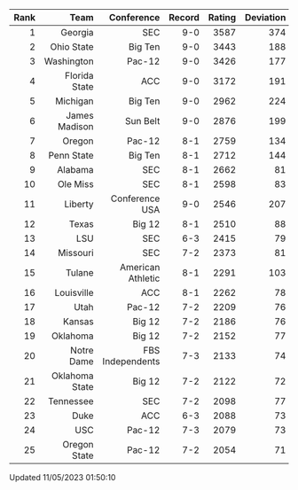 | Rank  | Team                 | Conference           | Record   | Rating | Deviation |
| ---:  | ---:                 | ---:                 | ---:     | ---:   | ---:      |
| 1     | Georgia              | SEC                  | 9-0      | 3587   | 374       |
| 2     | Ohio State           | Big Ten              | 9-0      | 3443   | 188       |
| 3     | Washington           | Pac-12               | 9-0      | 3426   | 177       |
| 4     | Florida State        | ACC                  | 9-0      | 3172   | 191       |
| 5     | Michigan             | Big Ten              | 9-0      | 2962   | 224       |
| 6     | James Madison        | Sun Belt             | 9-0      | 2876   | 199       |
| 7     | Oregon               | Pac-12               | 8-1      | 2759   | 134       |
| 8     | Penn State           | Big Ten              | 8-1      | 2712   | 144       |
| 9     | Alabama              | SEC                  | 8-1      | 2662   | 81        |
| 10    | Ole Miss             | SEC                  | 8-1      | 2598   | 83        |
| 11    | Liberty              | Conference USA       | 9-0      | 2546   | 207       |
| 12    | Texas                | Big 12               | 8-1      | 2510   | 88        |
| 13    | LSU                  | SEC                  | 6-3      | 2415   | 79        |
| 14    | Missouri             | SEC                  | 7-2      | 2373   | 81        |
| 15    | Tulane               | American Athletic    | 8-1      | 2291   | 103       |
| 16    | Louisville           | ACC                  | 8-1      | 2262   | 78        |
| 17    | Utah                 | Pac-12               | 7-2      | 2209   | 76        |
| 18    | Kansas               | Big 12               | 7-2      | 2186   | 76        |
| 19    | Oklahoma             | Big 12               | 7-2      | 2152   | 77        |
| 20    | Notre Dame           | FBS Independents     | 7-3      | 2133   | 74        |
| 21    | Oklahoma State       | Big 12               | 7-2      | 2122   | 72        |
| 22    | Tennessee            | SEC                  | 7-2      | 2098   | 77        |
| 23    | Duke                 | ACC                  | 6-3      | 2088   | 73        |
| 24    | USC                  | Pac-12               | 7-3      | 2079   | 73        |
| 25    | Oregon State         | Pac-12               | 7-2      | 2054   | 71        |

Updated 11/05/2023 01:50:10
